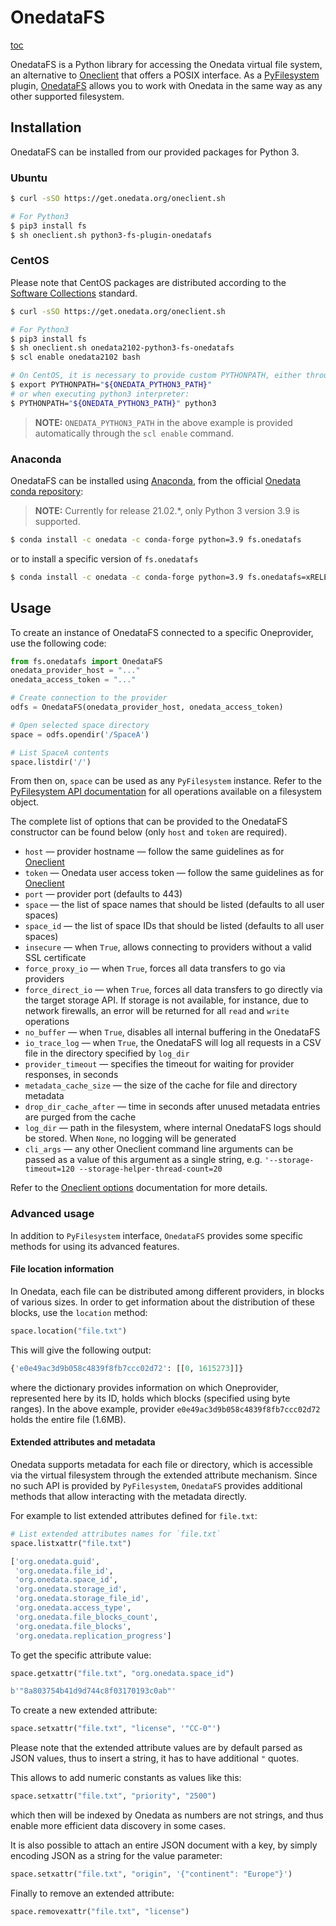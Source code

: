 # OnedataFS

[toc][1]

OnedataFS is a Python library for accessing the Onedata virtual file system,
an alternative to [Oneclient][] that offers a POSIX interface.
As a [PyFilesystem][] plugin, [OnedataFS][fs-onedatafs] allows you
to work with Onedata in the same way as any other supported filesystem.

## Installation

OnedataFS can be installed from our provided packages for Python 3.

### Ubuntu

```bash
$ curl -sSO https://get.onedata.org/oneclient.sh

# For Python3
$ pip3 install fs
$ sh oneclient.sh python3-fs-plugin-onedatafs
```

### CentOS

Please note that CentOS packages are distributed according to the
[Software Collections][] standard.

```bash
$ curl -sSO https://get.onedata.org/oneclient.sh

# For Python3
$ pip3 install fs
$ sh oneclient.sh onedata2102-python3-fs-onedatafs
$ scl enable onedata2102 bash

# On CentOS, it is necessary to provide custom PYTHONPATH, either through export:
$ export PYTHONPATH="${ONEDATA_PYTHON3_PATH}"
# or when executing python3 interpreter:
$ PYTHONPATH="${ONEDATA_PYTHON3_PATH}" python3
```

> **NOTE:** `ONEDATA_PYTHON3_PATH` in the above example is provided
> automatically through the `scl enable` command.

### Anaconda

OnedataFS can be installed using [Anaconda][], from the official
[Onedata conda repository][anaconda onedata]:

> **NOTE:** Currently for release 21.02.\*, only Python 3 version 3.9 is supported.

```bash
$ conda install -c onedata -c conda-forge python=3.9 fs.onedatafs
```

or to install a specific version of `fs.onedatafs`

```bash
$ conda install -c onedata -c conda-forge python=3.9 fs.onedatafs=xRELEASExVERSIONx
```

## Usage

To create an instance of OnedataFS connected to a specific Oneprovider, use the following code:

```python
from fs.onedatafs import OnedataFS
onedata_provider_host = "..."
onedata_access_token = "..."

# Create connection to the provider
odfs = OnedataFS(onedata_provider_host, onedata_access_token)

# Open selected space directory
space = odfs.opendir('/SpaceA')

# List SpaceA contents
space.listdir('/')
```

From then on, `space` can be used as any `PyFilesystem` instance. Refer
to the [PyFilesystem API documentation][pyfilesystem api]
for all operations available on a filesystem object.

The complete list of options that can be provided to the OnedataFS constructor
can be found below (only `host` and `token` are required).

* `host` — provider hostname — follow the same guidelines as for
  [Oneclient][oneclient usage]
* `token` — Onedata user access token — follow the same guidelines as for
  [Oneclient][oneclient authentication]
* `port` — provider port (defaults to 443)
* `space` — the list of space names that should be listed (defaults to all user spaces)
* `space_id` — the list of space IDs that should be listed (defaults to all user spaces)
* `insecure` — when `True`, allows connecting to providers without a valid SSL certificate
* `force_proxy_io` — when `True`, forces all data transfers to go via providers
* `force_direct_io` — when `True`, forces all data transfers to go directly via
  the target storage API. If storage is not available, for instance, due to
  network firewalls, an error will be returned for all `read` and `write`
  operations
* `no_buffer` — when `True`, disables all internal buffering in the OnedataFS
* `io_trace_log` — when `True`, the OnedataFS will log all requests in a CSV
  file in the directory specified by `log_dir`
* `provider_timeout` — specifies the timeout for waiting for provider responses, in seconds
* `metadata_cache_size` — the size of the cache for file and directory metadata
* `drop_dir_cache_after` — time in seconds after unused metadata entries are
  purged from the cache
* `log_dir` — path in the filesystem, where internal OnedataFS logs should be
  stored. When `None`, no logging will be generated
* `cli_args` — any other Oneclient command line arguments can be passed as a
  value of this argument as a single string, e.g. `'--storage-timeout=120 --storage-helper-thread-count=20`

Refer to the [Oneclient options][] documentation for more details.

### Advanced usage

In addition to `PyFilesystem` interface, `OnedataFS` provides some specific methods
for using its advanced features.

#### File location information

In Onedata, each file can be distributed among different providers,
in blocks of various sizes.  In order to get information about the distribution
of these blocks, use the `location` method:

```python
space.location("file.txt")
```

This will give the following output:

```python
{'e0e49ac3d9b058c4839f8fb7ccc02d72': [[0, 1615273]]}
```

where the dictionary provides information on which Oneprovider, represented here
by its ID, holds which blocks (specified using byte ranges). In the above example,
provider `e0e49ac3d9b058c4839f8fb7ccc02d72` holds the entire file (1.6MB).

#### Extended attributes and metadata

Onedata supports metadata for each file or directory, which is accessible via
the virtual filesystem through the extended attribute mechanism. Since no such
API is provided by `PyFilesystem`, `OnedataFS` provides additional methods that
allow interacting with the metadata directly.

For example to list extended attributes defined for `file.txt`:

```python
# List extended attributes names for `file.txt`
space.listxattr("file.txt")
```

```python
['org.onedata.guid',
 'org.onedata.file_id',
 'org.onedata.space_id',
 'org.onedata.storage_id',
 'org.onedata.storage_file_id',
 'org.onedata.access_type',
 'org.onedata.file_blocks_count',
 'org.onedata.file_blocks',
 'org.onedata.replication_progress']
```

To get the specific attribute value:

```python
space.getxattr("file.txt", "org.onedata.space_id")
```

```python
b'"8a803754b41d9d744c8f03170193c0ab"'
```

To create a new extended attribute:

```python
space.setxattr("file.txt", "license", '"CC-0"')
```

Please note that the extended attribute values are by default parsed as JSON values, thus to insert a string, it has to have additional `"` quotes.

This allows to add numeric constants as values like this:

```python
space.setxattr("file.txt", "priority", "2500")
```

which then will be indexed by Onedata as numbers are not strings, and thus enable
more efficient data discovery in some cases.

It is also possible to attach an entire JSON document with a key, by simply encoding
JSON as a string for the value parameter:

```python
space.setxattr("file.txt", "origin", '{"continent": "Europe"}')
```

Finally to remove an extended attribute:

```python
space.removexattr("file.txt", "license")
```

<!-- references -->

[1]: <>

[oneclient]: oneclient.md

[pyfilesystem]: https://www.pyfilesystem.org/

[fs-onedatafs]: https://github.com/onedata/fs-onedatafs/

[software collections]: https://www.softwarecollections.org/en/

[anaconda]: https://anaconda.org

[anaconda onedata]: https://anaconda.org/onedata

[pyfilesystem api]: https://docs.pyfilesystem.org/en/latest/interface.html

[oneclient usage]: oneclient.md#basic-usage

[oneclient authentication]: oneclient.md#authentication

[oneclient options]: oneclient.md#options
